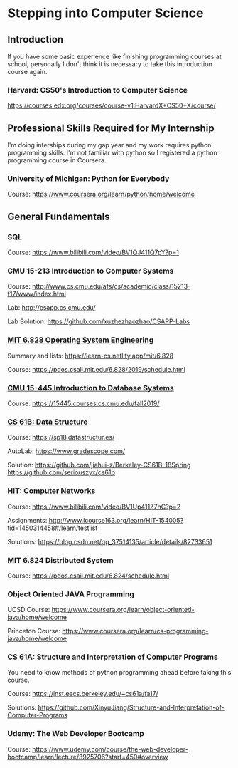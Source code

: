 # Stepping into Computer Science

## Introduction

If you have some basic experience like finishing programming courses at school, personally I don't think it is necessary to take this introduction course again.

### Harvard: CS50's Introduction to Computer Science

https://courses.edx.org/courses/course-v1:HarvardX+CS50+X/course/

## Professional Skills Required for My Internship

I'm doing interships during my gap year and my work requires python programming skills. I'm not familiar with python so I registered a python programming course in Coursera.

### University of Michigan: Python for Everybody

Course: https://www.coursera.org/learn/python/home/welcome

## General Fundamentals

### SQL
Course: https://www.bilibili.com/video/BV1QJ411Q7pY?p=1

### CMU 15-213 Introduction to Computer Systems

Course: http://www.cs.cmu.edu/afs/cs/academic/class/15213-f17/www/index.html

Lab: http://csapp.cs.cmu.edu/

Lab Solution: https://github.com/xuzhezhaozhao/CSAPP-Labs

### <u>MIT 6.828 Operating System Engineering</u>

Summary and lists: https://learn-cs.netlify.app/mit/6.828

Course: https://pdos.csail.mit.edu/6.828/2019/schedule.html

### <u>CMU 15-445 Introduction to Database Systems</u>

Course: https://15445.courses.cs.cmu.edu/fall2019/

### <u>CS 61B: Data Structure</u>

Course: https://sp18.datastructur.es/

AutoLab: https://www.gradescope.com/

Solution: https://github.com/jiahui-z/Berkeley-CS61B-18Spring
          https://github.com/seriouszyx/cs61b
### <u>HIT: Computer Networks</u>

Course: https://www.bilibili.com/video/BV1Up411Z7hC?p=2

Assignments: http://www.icourse163.org/learn/HIT-154005?tid=1450314458#/learn/testlist

Solutions: https://blog.csdn.net/qq_37514135/article/details/82733651

### MIT 6.824 Distributed System

Course: https://pdos.csail.mit.edu/6.824/schedule.html

### Object Oriented JAVA Programming

UCSD Course: https://www.coursera.org/learn/object-oriented-java/home/welcome

Princeton Course: https://www.coursera.org/learn/cs-programming-java/home/welcome
### CS 61A: Structure and Interpretation of Computer Programs

You need to know methods of python programming ahead before taking this course.

Course: https://inst.eecs.berkeley.edu/~cs61a/fa17/

Solutions: https://github.com/XinyuJiang/Structure-and-Interpretation-of-Computer-Programs

### Udemy: The Web Developer Bootcamp

Course: https://www.udemy.com/course/the-web-developer-bootcamp/learn/lecture/3925706?start=450#overview
